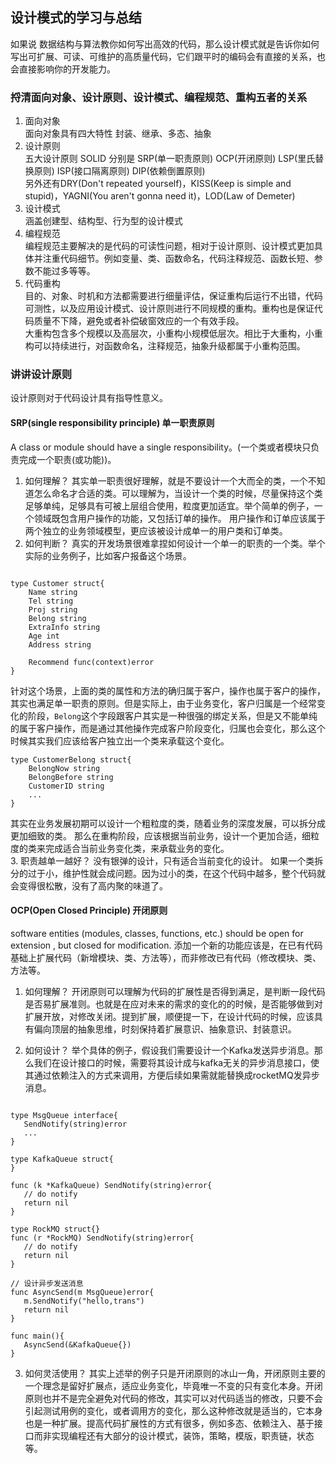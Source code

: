 ## 设计模式的学习与总结
如果说 数据结构与算法教你如何写出高效的代码，那么设计模式就是告诉你如何写出可扩展、可读、可维护的高质量代码，它们跟平时的编码会有直接的关系，也会直接影响你的开发能力。
### 捋清面向对象、设计原则、设计模式、编程规范、重构五者的关系
1. 面向对象<br>
   面向对象具有四大特性 封装、继承、多态、抽象<br>
2. 设计原则<br>
   五大设计原则 SOLID 分别是 SRP(单一职责原则) OCP(开闭原则) LSP(里氏替换原则) ISP(接口隔离原则) DIP(依赖倒置原则)<br>
   另外还有DRY(Don't repeated yourself)，KISS(Keep is simple and stupid)，YAGNI(You aren't gonna need it)，LOD(Law of Demeter)
3. 设计模式<br>
   涵盖创建型、结构型、行为型的设计模式<br>
4. 编程规范<br>
   编程规范主要解决的是代码的可读性问题，相对于设计原则、设计模式更加具体并注重代码细节。例如变量、类、函数命名，代码注释规范、函数长短、参数不能过多等等。<br>
5. 代码重构<br>
   目的、对象、时机和方法都需要进行细量评估，保证重构后运行不出错，代码可测性，以及应用设计模式、设计原则进行不同规模的重构。重构也是保证代码质量不下降，避免或者补偿破窗效应的一个有效手段。<br>
   大重构包含多个规模以及高层次，小重构小规模低层次。相比于大重构，小重构可以持续进行，对函数命名，注释规范，抽象升级都属于小重构范围。<br>

### 讲讲设计原则
设计原则对于代码设计具有指导性意义。

#### SRP(single responsibility principle) 单一职责原则
A class or module should have a single responsibility。(一个类或者模块只负责完成一个职责(或功能))。<br>
1. 如何理解？
其实单一职责很好理解，就是不要设计一个大而全的类，一个不知道怎么命名才合适的类。可以理解为，当设计一个类的时候，尽量保持这个类足够单纯，足够具有可被上层组合使用，粒度更加适宜。举个简单的例子，一个领域既包含用户操作的功能，又包括订单的操作。 用户操作和订单应该属于两个独立的业务领域模型，更应该被设计成单一的用户类和订单类。<br>
2. 如何判断？
真实的开发场景很难拿捏如何设计一个单一的职责的一个类。举个实际的业务例子，比如客户报备这个场景。
```golang

type Customer struct{
    Name string
    Tel string
    Proj string
    Belong string
    ExtraInfo string
    Age int
    Address string

    Recommend func(context)error
}

```
针对这个场景，上面的类的属性和方法的确归属于客户，操作也属于客户的操作，其实也满足单一职责的原则。但是实际上，由于业务变化，客户归属是一个经常变化的阶段，`Belong`这个字段跟客户其实是一种很强的绑定关系，但是又不能单纯的属于客户操作，而是通过其他操作完成客户阶段变化，归属也会变化，那么这个时候其实我们应该给客户独立出一个类来承载这个变化。<br>
```golang
type CustomerBelong struct{
    BelongNow string
    BelongBefore string
    CustomerID string
    ...
}
```
其实在业务发展初期可以设计一个粗粒度的类，随着业务的深度发展，可以拆分成更加细致的类。 那么在重构阶段，应该根据当前业务，设计一个更加合适，细粒度的类来完成适合当前业务变化类，来承载业务的变化。<br>
3. 职责越单一越好？
没有银弹的设计，只有适合当前变化的设计。 如果一个类拆分的过于小，维护性就会成问题。因为过小的类，在这个代码中越多，整个代码就会变得很松散，没有了高内聚的味道了。

#### OCP(Open Closed Principle) 开闭原则
software entities (modules, classes, functions, etc.) should be open for extension , but closed for modification. 添加一个新的功能应该是，在已有代码基础上扩展代码（新增模块、类、方法等），而非修改已有代码（修改模块、类、方法等。<br>

1. 如何理解？
开闭原则可以理解为代码的扩展性是否得到满足，是判断一段代码是否易扩展准则。也就是在应对未来的需求的变化的的时候，是否能够做到对扩展开放，对修改关闭。提到扩展，顺便提一下，在设计代码的时候，应该具有偏向顶层的抽象思维，时刻保持着扩展意识、抽象意识、封装意识。<br>

2. 如何设计？
举个具体的例子，假设我们需要设计一个Kafka发送异步消息。那么我们在设计接口的时候，需要将其设计成与kafka无关的异步消息接口，使其通过依赖注入的方式来调用，方便后续如果需就能替换成rocketMQ发异步消息。<br>
```golang

type MsgQueue interface{
   SendNotify(string)error
   ...
}

type KafkaQueue struct{
}

func (k *KafkaQueue) SendNotify(string)error{
   // do notify
   return nil
}

type RockMQ struct{}
func (r *RockMQ) SendNotify(string)error{
   // do notify
   return nil
}

// 设计异步发送消息
func AsyncSend(m MsgQueue)error{
   m.SendNotify("hello,trans")
   return nil
}

func main(){
   AsyncSend(&KafkaQueue{})
}
```

3. 如何灵活使用？
其实上述举的例子只是开闭原则的冰山一角，开闭原则主要的一个理念是留好扩展点，适应业务变化，毕竟唯一不变的只有变化本身。开闭原则也并不是完全避免对代码的修改，其实可以对代码适当的修改，只要不会引起测试用例的变化，或者调用方的变化，那么这种修改就是适当的，它本身也是一种扩展。提高代码扩展性的方式有很多，例如多态、依赖注入、基于接口而非实现编程还有大部分的设计模式，装饰，策略，模版，职责链，状态等。

